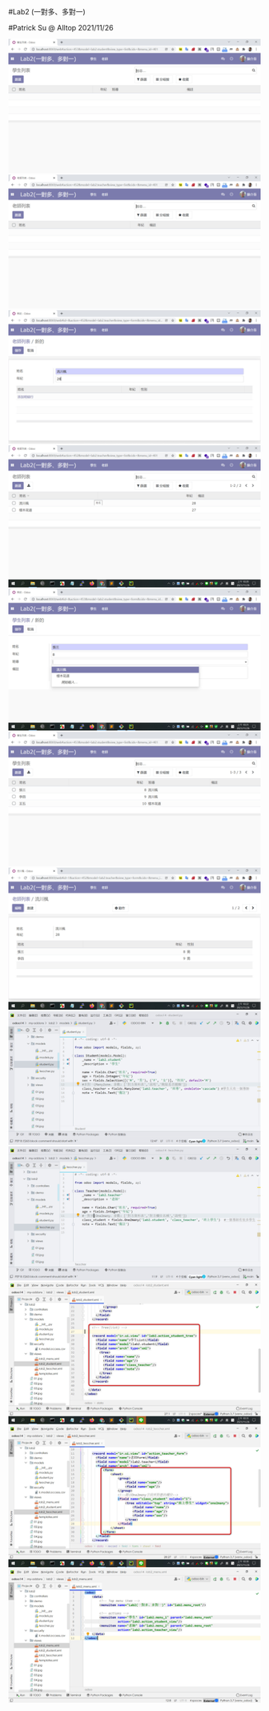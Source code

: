#Lab2 (一對多、多對一)

#Patrick Su @ Alltop 2021/11/26

![Demo1](https://github.com/afgnsu/odoo14-lab2/blob/main/01.jpg)
![Demo2](https://github.com/afgnsu/odoo14-lab2/blob/main/02.jpg)
![Demo3](https://github.com/afgnsu/odoo14-lab2/blob/main/03.jpg)
![Demo4](https://github.com/afgnsu/odoo14-lab2/blob/main/04.jpg)
![Demo5](https://github.com/afgnsu/odoo14-lab2/blob/main/05.jpg)
![Demo6](https://github.com/afgnsu/odoo14-lab2/blob/main/06.jpg)
![Demo7](https://github.com/afgnsu/odoo14-lab2/blob/main/07.jpg)
![Demo8](https://github.com/afgnsu/odoo14-lab2/blob/main/08.jpg)
![Demo9](https://github.com/afgnsu/odoo14-lab2/blob/main/09.jpg)
![Demo10](https://github.com/afgnsu/odoo14-lab2/blob/main/10.jpg)
![Demo11](https://github.com/afgnsu/odoo14-lab2/blob/main/11.jpg)
![Demo12](https://github.com/afgnsu/odoo14-lab2/blob/main/12.jpg)